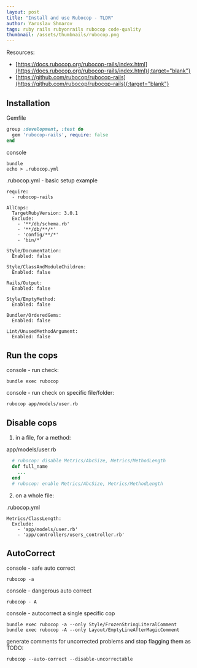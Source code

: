 ```yaml
---
layout: post
title: "Install and use Rubocop - TLDR"
author: Yaroslav Shmarov
tags: ruby rails rubyonrails rubocop code-quality
thumbnail: /assets/thumbnails/rubocop.png
---
```


Resources:
* [https://docs.rubocop.org/rubocop-rails/index.html](https://docs.rubocop.org/rubocop-rails/index.html){:target="blank"}
* [https://github.com/rubocop/rubocop-rails](https://github.com/rubocop/rubocop-rails){:target="blank"}

## Installation

Gemfile

```ruby
group :development, :test do
  gem 'rubocop-rails', require: false
end
```

console

```
bundle
echo > .rubocop.yml
```

.rubocop.yml - basic setup example

```
require: 
  - rubocop-rails

AllCops:
  TargetRubyVersion: 3.0.1
  Exclude:
    - '**/db/schema.rb'
    - '**/db/**/*'
    - 'config/**/*'
    - 'bin/*'

Style/Documentation:
  Enabled: false

Style/ClassAndModuleChildren:
  Enabled: false

Rails/Output:
  Enabled: false

Style/EmptyMethod:
  Enabled: false

Bundler/OrderedGems:
  Enabled: false
  
Lint/UnusedMethodArgument:
  Enabled: false
```

## Run the cops

console - run check:

```
bundle exec rubocop
```

console - run check on specific file/folder:

```
rubocop app/models/user.rb
```

## Disable cops

1. in a file, for a method:

app/models/user.rb

```ruby
  # rubocop: disable Metrics/AbcSize, Metrics/MethodLength
  def full_name
    ...
  end
  # rubocop: enable Metrics/AbcSize, Metrics/MethodLength
```  

2. on a whole file:

.rubocop.yml

```
Metrics/ClassLength:
  Exclude:
    - 'app/models/user.rb'
    - 'app/controllers/users_controller.rb'
```


## AutoCorrect

console - safe auto correct

```
rubocop -a
```

console - dangerous auto correct

```
rubocop - A
```

console - autocorrect a single specific cop

```
bundle exec rubocop -a --only Style/FrozenStringLiteralComment
bundle exec rubocop -A --only Layout/EmptyLineAfterMagicComment
```

generate comments for uncorrected problems and stop flagging them as TODO:

```
rubocop --auto-correct --disable-uncorrectable
```
